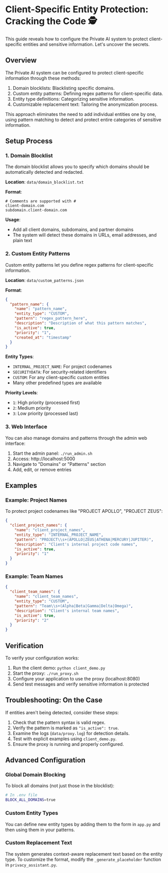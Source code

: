 # Client-Specific Entity Protection: Cracking the Code 🕵️

This guide reveals how to configure the Private AI system to protect client-specific entities and sensitive information. Let's uncover the secrets.

## Overview

The Private AI system can be configured to protect client-specific information through these methods:

1.  Domain blocklists: Blacklisting specific domains.
2.  Custom entity patterns: Defining regex patterns for client-specific data.
3.  Entity type definitions: Categorizing sensitive information.
4.  Customizable replacement text: Tailoring the anonymization process.

This approach eliminates the need to add individual entities one by one, using pattern matching to detect and protect entire categories of sensitive information.

## Setup Process

### 1. Domain Blocklist

The domain blocklist allows you to specify which domains should be automatically detected and redacted.

**Location**: `data/domain_blocklist.txt`

**Format**:
```
# Comments are supported with #
client-domain.com
subdomain.client-domain.com
```

**Usage**:
- Add all client domains, subdomains, and partner domains
- The system will detect these domains in URLs, email addresses, and plain text

### 2. Custom Entity Patterns

Custom entity patterns let you define regex patterns for client-specific information.

**Location**: `data/custom_patterns.json`

**Format**:
```json
{
  "pattern_name": {
    "name": "pattern_name",
    "entity_type": "CUSTOM",
    "pattern": "regex_pattern_here",
    "description": "Description of what this pattern matches",
    "is_active": true,
    "priority": "1",
    "created_at": "timestamp"
  }
}
```

**Entity Types**:
- `INTERNAL_PROJECT_NAME`: For project codenames
- `SECURITYDATA`: For security-related identifiers
- `CUSTOM`: For any client-specific custom entities
- Many other predefined types are available

**Priority Levels**:
- `1`: High priority (processed first)
- `2`: Medium priority
- `3`: Low priority (processed last)

### 3. Web Interface

You can also manage domains and patterns through the admin web interface:

1. Start the admin panel: `./run_admin.sh`
2. Access: http://localhost:5000
3. Navigate to "Domains" or "Patterns" section
4. Add, edit, or remove entries

## Examples

### Example: Project Names

To protect project codenames like "PROJECT APOLLO", "PROJECT ZEUS":

```json
{
  "client_project_names": {
    "name": "client_project_names",
    "entity_type": "INTERNAL_PROJECT_NAME",
    "pattern": "PROJECT\\s+(APOLLO|ZEUS|ATHENA|MERCURY|JUPITER)",
    "description": "Client's internal project code names",
    "is_active": true,
    "priority": "1"
  }
}
```

### Example: Team Names

```json
{
  "client_team_names": {
    "name": "client_team_names",
    "entity_type": "CUSTOM",
    "pattern": "Team\\s+(Alpha|Beta|Gamma|Delta|Omega)",
    "description": "Client's internal team names",
    "is_active": true,
    "priority": "2"
  }
}
```

## Verification

To verify your configuration works:

1. Run the client demo: `python client_demo.py`
2. Start the proxy: `./run_proxy.sh`
3. Configure your application to use the proxy (localhost:8080)
4. Send test messages and verify sensitive information is protected

## Troubleshooting: On the Case

If entities aren't being detected, consider these steps:

1.  Check that the pattern syntax is valid regex.
2.  Verify the pattern is marked as `"is_active": true`.
3.  Examine the logs (`data/proxy.log`) for detection details.
4.  Test with explicit examples using `client_demo.py`.
5. Ensure the proxy is running and properly configured.

## Advanced Configuration

### Global Domain Blocking

To block all domains (not just those in the blocklist):

```bash
# In .env file
BLOCK_ALL_DOMAINS=true
```

### Custom Entity Types

You can define new entity types by adding them to the form in `app.py` and then using them in your patterns.

### Custom Replacement Text

The system generates context-aware replacement text based on the entity type. To customize the format, modify the `_generate_placeholder` function in `privacy_assistant.py`.